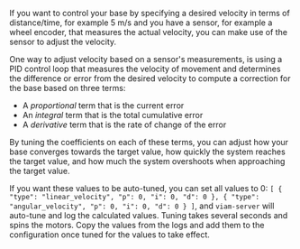 If you want to control your base by specifying a desired velocity in terms of distance/time, for example 5 m/s and you have a sensor, for example a wheel encoder, that measures the actual velocity, you can make use of the sensor to adjust the velocity.

One way to adjust velocity based on a sensor's measurements, is using a PID control loop that measures the velocity of movement and determines the difference or error from the desired velocity to compute a correction for the base based on three terms:

- A _proportional_ term that is the current error
- An _integral_ term that is the total cumulative error
- A _derivative_ term that is the rate of change of the error

By tuning the coefficients on each of these terms, you can adjust how your base converges towards the target value, how quickly the system reaches the target value, and how much the system overshoots when approaching the target value.

If you want these values to be auto-tuned, you can set all values to 0:  `[ { "type": "linear_velocity", "p": 0, "i": 0, "d": 0 }, { "type": "angular_velocity", "p": 0, "i": 0, "d": 0 } ]`, and `viam-server` will auto-tune and log the calculated values.
Tuning takes several seconds and spins the motors.
Copy the values from the logs and add them to the configuration once tuned for the values to take effect.
